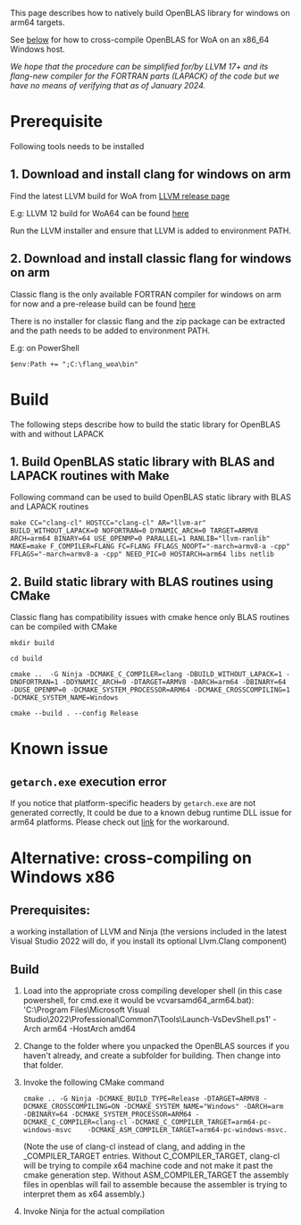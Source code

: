 This page describes how to natively build OpenBLAS library for windows on arm64 targets.

See [below](#xcomp) for how to cross-compile OpenBLAS for WoA on an x86_64 Windows host.

_We hope that the procedure can be simplified for/by LLVM 17+ and its flang-new compiler for the FORTRAN parts (LAPACK) of the code but we have no means of verifying that as of January 2024._


# Prerequisite

Following tools needs to be installed

## 1. Download and install clang for windows on arm

Find the latest LLVM build for WoA from [LLVM release page](https://releases.llvm.org/)

E.g: LLVM 12 build for WoA64 can be found [here](https://github.com/llvm/llvm-project/releases/download/llvmorg-12.0.0/LLVM-12.0.0-woa64.exe)

Run the LLVM installer and ensure that LLVM is added to environment PATH.

## 2. Download and install classic flang for windows on arm

Classic flang is the only available FORTRAN compiler for windows on arm for now and a pre-release build can be found [here](https://github.com/kaadam/flang/releases/tag/v0.1)

There is no installer for classic flang and the zip package can be extracted and the path needs to be added to environment PATH.

E.g: on PowerShell

`$env:Path += ";C:\flang_woa\bin"`

# Build

The following steps describe how to build the static library for OpenBLAS with and without LAPACK

## 1. Build OpenBLAS static library with BLAS and LAPACK routines with Make

Following command can be used to build OpenBLAS static library with BLAS and LAPACK routines

`make CC="clang-cl" HOSTCC="clang-cl" AR="llvm-ar" BUILD_WITHOUT_LAPACK=0 NOFORTRAN=0 DYNAMIC_ARCH=0 TARGET=ARMV8 ARCH=arm64 BINARY=64 USE_OPENMP=0 PARALLEL=1 RANLIB="llvm-ranlib" MAKE=make F_COMPILER=FLANG FC=FLANG FFLAGS_NOOPT="-march=armv8-a -cpp" FFLAGS="-march=armv8-a -cpp" NEED_PIC=0 HOSTARCH=arm64 libs netlib`

## 2. Build static library with BLAS routines using CMake

Classic flang has compatibility issues with cmake hence only BLAS routines can be compiled with CMake

`mkdir build`

`cd build`

`cmake ..  -G Ninja -DCMAKE_C_COMPILER=clang -DBUILD_WITHOUT_LAPACK=1 -DNOFORTRAN=1 -DDYNAMIC_ARCH=0 -DTARGET=ARMV8 -DARCH=arm64 -DBINARY=64 -DUSE_OPENMP=0 -DCMAKE_SYSTEM_PROCESSOR=ARM64 -DCMAKE_CROSSCOMPILING=1 -DCMAKE_SYSTEM_NAME=Windows`

`cmake --build . --config Release`

# Known issue

## `getarch.exe` execution error

If you notice that platform-specific headers by `getarch.exe` are not generated correctly, It could be due to a known debug runtime DLL issue for arm64 platforms. Please check out [link](https://linaro.atlassian.net/wiki/spaces/WOAR/pages/28677636097/Debug+run-time+DLL+issue#Workaround) for the workaround.

# <a id="xcomp"></a>Alternative: cross-compiling on Windows x86
## Prerequisites:
a working installation of LLVM and Ninja (the versions included in the latest Visual Studio 2022 will do, if you install its optional Llvm.Clang component) 

## Build
 1. Load into the appropriate cross compiling developer shell (in this case powershell, for cmd.exe it would be vcvarsamd64_arm64.bat): 
      'C:\Program Files\Microsoft Visual Studio\2022\Professional\Common7\Tools\Launch-VsDevShell.ps1' -Arch arm64 -HostArch amd64

 2. Change to the folder where you unpacked the OpenBLAS sources if you haven't already, and create a subfolder for building. 
    Then change into that folder. 

 3. Invoke the following CMake command

    ```
    cmake .. -G Ninja -DCMAKE_BUILD_TYPE=Release -DTARGET=ARMV8 -DCMAKE_CROSSCOMPILING=ON -DCMAKE_SYSTEM_NAME="Windows" -DARCH=arm     -DBINARY=64 -DCMAKE_SYSTEM_PROCESSOR=ARM64 -DCMAKE_C_COMPILER=clang-cl -DCMAKE_C_COMPILER_TARGET=arm64-pc-windows-msvc    -DCMAKE_ASM_COMPILER_TARGET=arm64-pc-windows-msvc.
    ``` 
    (Note the use of clang-cl instead of clang, and adding in the _COMPILER_TARGET entries. Without C_COMPILER_TARGET, clang-cl will be       trying to compile x64 machine code and not make it past the cmake generation step. Without ASM_COMPILER_TARGET the assembly files in openblas will fail to assemble because the assembler is trying to interpret them as x64 assembly.)

 4. Invoke Ninja for the actual compilation

